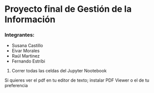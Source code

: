# Proyecto final de Gestión de la Información

### Integrantes: 
* Susana Castillo
* Eivar Morales
* Raúl Martinez
* Fernando Estríbi


1. Correr todas las celdas del Jupyter Nootebook

Si quieres ver el pdf en tu editor de texto; instalar PDF Viewer o el de tu preferencia

